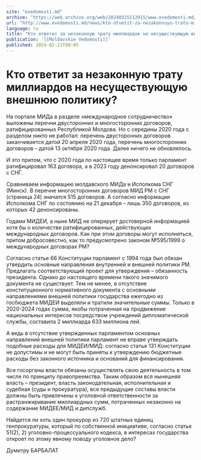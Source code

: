 ```yaml
---
site: "evedomosti.md"
archive: "https://web.archive.org/web/20240325112915/www.evedomosti.md/news/kto-otvetit-za-nezakonnuyu-tratu-milliardov-na-nesushestvuyu"
url: "http://www.evedomosti.md/news/kto-otvetit-za-nezakonnuyu-tratu-milliardov-na-nesushestvuyu"
language: ru
title: "Кто ответит за незаконную трату миллиардов на несуществующую внешнюю политику?"
publication: '[[Moldavskie Vedomosti]]'
published: 2024-02-21T08:05
---
```


# Кто ответит за незаконную трату миллиардов на несуществующую внешнюю политику?

На портале МИДа в разделе «международное сотрудничество» выложены перечни двусторонних и многосторонних договоров, ратифицированных Республикой Молдова. Но с середины 2020 года с разделом никто не работал: перечень двусторонних договоров заканчивается датой 20 апреля 2020 года, перечень многосторонних договоров – датой 13 октября 2020 года. Далее ничего не обновлялось.

И это притом, что с 2020 года по настоящее время только парламент ратифицировал 163 договора, а в 2023 году денонсировал 20 договоров с СНГ.

Сравниваем информацию молдавского МИДа и Исполкома СНГ (Минск). В перечне многосторонних договоров МИД РМ с СНГ (страница 24) значатся 515 договоров. А согласно информации Исполкома СНГ по состоянию на 21 декабря – лишь 350 договоров, из которых 42 денонсированы.

Годами МИДЕИ, а ныне МИД не оперирует достоверной информацией хотя бы о количестве ратифицированных, действующих международных договоров. Как при этом договоры могут исполняться, притом добросовестно, как то предусмотрено законом №595/1999 о международных договорах РМ?

Согласно статье 66 Конституции парламент с 1994 года был обязан утвердить основные направления внутренней и внешней политики РМ. Предлагать соответствующий проект для утверждения – обязанность президента. Однако до настоящего времени такого значимого документа не существует. Тем не менее, в отсутствие конституционного нормативного документа с основными направлениями внешней политики государства ежегодно из госбюджета МИДЕИ выделяли и тратили значительные суммы. Только в 2020-2024 годах сумма, якобы потраченная на продвижение национальных интересов посредством учреждений дипломатической службы, составила 2 миллиарда 633 миллиона лей.

А ведь в отсутствие утвержденных парламентом основных направлений внешней политики парламент не вправе утверждать подобные расходы для МИДЕИ/МИД: согласно статье 131 Конституции не допустимы и не могут быть приняты к утверждению бюджетные расходы без законного источника и оснований для финансирования.

Все госорганы власти обязаны осуществлять свою деятельность в том числе по принципу правопреемства. Таким образом вся нынешняя власть – президент, власть законодательная, исполнительная и судебная (суды и прокуратура), все предыдущие составы власти должны быть привлечены к уголовной ответственности за растранжиривание миллиардных сумм, потраченных незаконно на содержание МИДЕЕ/МИД и дипслужб.

Найдется ли хоть один прокурор из 720 штатных единиц генпрокуратуры, который по собственной инициативе, согласно статье 51(2), 2) уголовно-процессуального кодекса, в интересах государства откроет по этому явному поводу уголовное дело?

Думитру БАРБАЛАТ